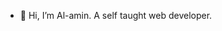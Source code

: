 - 👋 Hi, I’m Al-amin. A self taught web developer.

<!---
AlaminIsCoding/AlaminIsCoding is a ✨ special ✨ repository because its `README.md` (this file) appears on your GitHub profile.
You can click the Preview link to take a look at your changes.
--->
